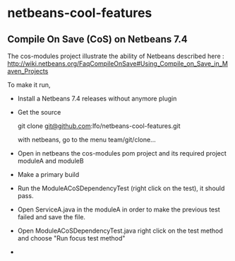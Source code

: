 netbeans-cool-features
======================


## Compile On Save (CoS) on Netbeans 7.4

  The cos-modules project illustrate the ability of Netbeans described here : http://wiki.netbeans.org/FaqCompileOnSave#Using_Compile_on_Save_in_Maven_Projects
 
  To make it run, 
  
   * Install a Netbeans 7.4 releases without anymore plugin
  
   * Get the source 
   
        git clone git@github.com:lfo/netbeans-cool-features.git
     
     with netbeans, go to the menu team/git/clone...

   * Open in netbeans the cos-modules pom project and its required project moduleA and moduleB
   * Make a primary build
   * Run the ModuleACoSDependencyTest (right click on the test), it should pass.
   * Open ServiceA.java in the moduleA in order to make the previous test failed and save the file.
   * Open ModuleACoSDependencyTest.java right click on the test method and choose "Run focus test method"
   * 
   

  
    
 
    
    
